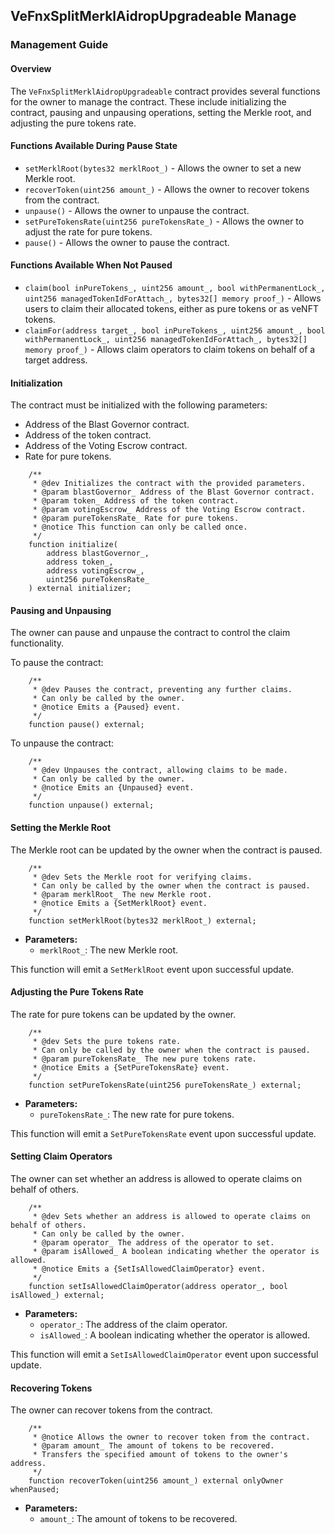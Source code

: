 ## VeFnxSplitMerklAidropUpgradeable Manage

### Management Guide

#### Overview
The `VeFnxSplitMerklAidropUpgradeable` contract provides several functions for the owner to manage the contract. These include initializing the contract, pausing and unpausing operations, setting the Merkle root, and adjusting the pure tokens rate.

#### Functions Available During Pause State
- `setMerklRoot(bytes32 merklRoot_)` - Allows the owner to set a new Merkle root.
- `recoverToken(uint256 amount_)` - Allows the owner to recover tokens from the contract.
- `unpause()` -  Allows the owner to unpause the contract.
- `setPureTokensRate(uint256 pureTokensRate_)` - Allows the owner to adjust the rate for pure tokens.
- `pause()` - Allows the owner to pause the contract.

#### Functions Available When Not Paused
- `claim(bool inPureTokens_, uint256 amount_, bool withPermanentLock_, uint256 managedTokenIdForAttach_, bytes32[] memory proof_)` - Allows users to claim their allocated tokens, either as pure tokens or as veNFT tokens.
- `claimFor(address target_, bool inPureTokens_, uint256 amount_, bool withPermanentLock_, uint256 managedTokenIdForAttach_, bytes32[] memory proof_)` - Allows claim operators to claim tokens on behalf of a target address.

#### Initialization
The contract must be initialized with the following parameters:

- Address of the Blast Governor contract.
- Address of the token contract.
- Address of the Voting Escrow contract.
- Rate for pure tokens.

```solidity
    /**
     * @dev Initializes the contract with the provided parameters.
     * @param blastGovernor_ Address of the Blast Governor contract.
     * @param token_ Address of the token contract.
     * @param votingEscrow_ Address of the Voting Escrow contract.
     * @param pureTokensRate_ Rate for pure tokens.
     * @notice This function can only be called once.
     */
    function initialize(
        address blastGovernor_,
        address token_,
        address votingEscrow_,
        uint256 pureTokensRate_
    ) external initializer;
```

#### Pausing and Unpausing
The owner can pause and unpause the contract to control the claim functionality.

To pause the contract:
```solidity
    /**
     * @dev Pauses the contract, preventing any further claims.
     * Can only be called by the owner.
     * @notice Emits a {Paused} event.
     */
    function pause() external;
```

To unpause the contract:
```solidity
    /**
     * @dev Unpauses the contract, allowing claims to be made.
     * Can only be called by the owner.
     * @notice Emits an {Unpaused} event.
     */
    function unpause() external;
```

#### Setting the Merkle Root
The Merkle root can be updated by the owner when the contract is paused.
```solidity
    /**
     * @dev Sets the Merkle root for verifying claims.
     * Can only be called by the owner when the contract is paused.
     * @param merklRoot_ The new Merkle root.
     * @notice Emits a {SetMerklRoot} event.
     */
    function setMerklRoot(bytes32 merklRoot_) external;
```
- **Parameters:**
  - `merklRoot_`: The new Merkle root.

This function will emit a `SetMerklRoot` event upon successful update.

#### Adjusting the Pure Tokens Rate
The rate for pure tokens can be updated by the owner.
```solidity
    /**
     * @dev Sets the pure tokens rate.
     * Can only be called by the owner when the contract is paused.
     * @param pureTokensRate_ The new pure tokens rate.
     * @notice Emits a {SetPureTokensRate} event.
     */
    function setPureTokensRate(uint256 pureTokensRate_) external;
```
- **Parameters:**
  - `pureTokensRate_`: The new rate for pure tokens.

This function will emit a `SetPureTokensRate` event upon successful update.

#### Setting Claim Operators
The owner can set whether an address is allowed to operate claims on behalf of others.
```solidity
    /**
     * @dev Sets whether an address is allowed to operate claims on behalf of others.
     * Can only be called by the owner.
     * @param operator_ The address of the operator to set.
     * @param isAllowed_ A boolean indicating whether the operator is allowed.
     * @notice Emits a {SetIsAllowedClaimOperator} event.
     */
    function setIsAllowedClaimOperator(address operator_, bool isAllowed_) external;
```
- **Parameters:**
  - `operator_`: The address of the claim operator.
  - `isAllowed_`: A boolean indicating whether the operator is allowed.

This function will emit a `SetIsAllowedClaimOperator` event upon successful update.

#### Recovering Tokens
The owner can recover tokens from the contract.

```solidity
    /**
     * @notice Allows the owner to recover token from the contract.
     * @param amount_ The amount of tokens to be recovered.
     * Transfers the specified amount of tokens to the owner's address.
     */
    function recoverToken(uint256 amount_) external onlyOwner whenPaused;
```
- **Parameters:**
  - `amount_`: The amount of tokens to be recovered.

